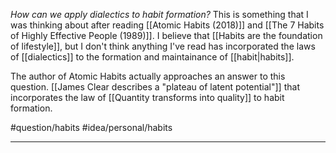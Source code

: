 *How can we apply dialectics to habit formation?* This is something that I was thinking about after reading [[Atomic Habits (2018)]] and [[The 7 Habits of Highly Effective People (1989)]]. I believe that [[Habits are the foundation of lifestyle]], but I don't think anything I've read has incorporated the laws of [[dialectics]] to the formation and maintainance of [[habit|habits]]. 

The author of Atomic Habits actually approaches an answer to this question. [[James Clear describes a "plateau of latent potential"]] that incorporates the law of [[Quantity transforms into quality]] to habit formation. 

#question/habits
#idea/personal/habits   

---